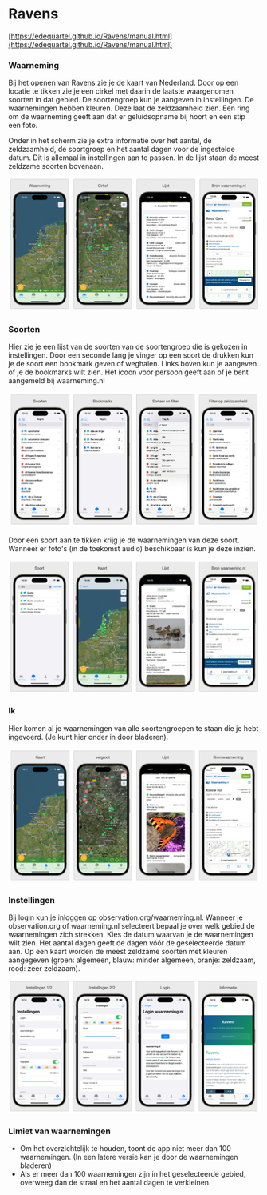 # Ravens

[https://edequartel.github.io/Ravens/manual.html](https://edequartel.github.io/Ravens/manual.html)

### Waarneming

Bij het openen van Ravens zie je de kaart van Nederland. Door op een locatie te tikken zie je een cirkel met daarin de laatste waargenomen soorten in dat gebied. De soortengroep kun je aangeven in instellingen. De waarnemingen hebben kleuren. Deze laat de zeldzaamheid zien. Een ring om de waarneming geeft aan dat er geluidsopname bij hoort en een stip een foto. 

Onder in het scherm zie je extra informatie over het aantal, de zeldzaamheid, de soortgroep en het aantal dagen voor de ingestelde datum. Dit is allemaal in instellingen aan te passen. In de lijst staan de meest zeldzame soorten bovenaan.

![waarneming](./images/waarneming.png)

### Soorten

Hier zie je een lijst van de soorten van de soortengroep die is gekozen in instellingen. Door een seconde lang je vinger op een soort de drukken kun je de soort een bookmark geven of weghalen. Links boven kun je aangeven of je de bookmarks wilt zien. Het icoon voor persoon geeft aan of je bent aangemeld bij waarneming.nl

![soorten.png](./images/soorten.png)

Door een soort aan te tikken krijg je de waarnemingen van deze soort. Wanneer er foto's (in de toekomst audio) beschikbaar is kun je deze inzien.

![soorten.png](./images/soorten2.png)

### Ik

Hier komen al je waarnemingen van alle soortengroepen te staan die je hebt ingevoerd. (Je kunt hier onder in door bladeren). 

![ik.png](./images/ik.png)

### Instellingen

Bij login kun je inloggen op observation.org/waarneming.nl. Wanneer je observation.org of waarneming.nl selecteert bepaal je over welk gebied de waarnemingen zich strekken.
Kies de datum waarvan je de waarnemingen wilt zien. Het aantal dagen geeft de dagen vóór de geselecteerde datum aan. Op een kaart worden de meest zeldzame soorten met kleuren aangegeven (groen: algemeen, blauw: minder algemeen, oranje: zeldzaam, rood: zeer zeldzaam). 

![instellingen.png](./images/instellingen.png)

### Limiet van waarnemingen
- Om het overzichtelijk te houden, toont de app niet meer dan 100 waarnemingen. (In een latere versie kan je door de waarnemingen bladeren)
- Als er meer dan 100 waarnemingen zijn in het geselecteerde gebied, overweeg dan de straal en het aantal dagen te verkleinen.

